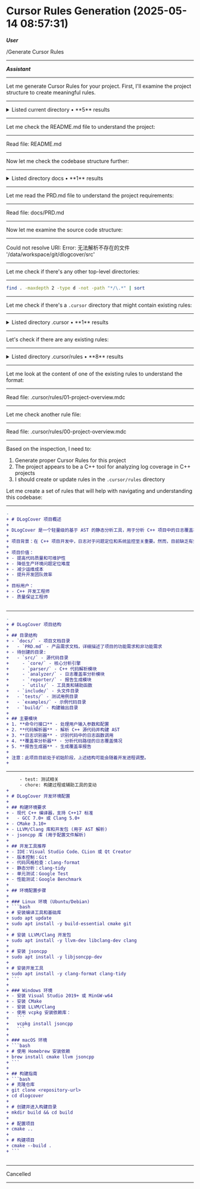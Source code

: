 <!-- Generated by SpecStory -->

# Cursor Rules Generation (2025-05-14 08:57:31)

_**User**_

/Generate Cursor Rules 

---

_**Assistant**_



---

Let me generate Cursor Rules for your project. First, I'll examine the project structure to create meaningful rules.

---

<details>
            <summary>Listed current directory • **5** results</summary>
        
| Name |
|-------|
| 📁 `.git` |
| 📁 `docs` |
| 📁 `.cursor` |
| 📄 `LICENSE` |
| 📄 `README.md` |

</details>

---

Let me check the README.md file to understand the project:

---

Read file: README.md

---

Now let me check the codebase structure further:

---

<details>
            <summary>Listed directory docs • **1** results</summary>
        
| Name |
|-------|
| 📄 `PRD.md` |

</details>

---

Let me read the PRD.md file to understand the project requirements:

---

Read file: docs/PRD.md

---

Now let me examine the source code structure:

---

Could not resolve URI: Error: 无法解析不存在的文件 '/data/workspace/git/dlogcover/src'

---

Let me check if there's any other top-level directories:

---

```bash
find . -maxdepth 2 -type d -not -path "*/\.*" | sort
```

---

Let me check if there's a `.cursor` directory that might contain existing rules:

---

<details>
            <summary>Listed directory .cursor • **1** results</summary>
        
| Name |
|-------|
| 📁 `rules` |

</details>

---

Let's check if there are any existing rules:

---

<details>
            <summary>Listed directory .cursor/rules • **8** results</summary>
        
| Name |
|-------|
| 📄 `03-development-workflow.mdc` |
| 📄 `02-development-environment.mdc` |
| 📄 `01-project-overview.mdc` |
| 📄 `03-development-guide.mdc` |
| 📄 `03-workflow.mdc` |
| 📄 `02-project-structure.mdc` |
| 📄 `00-project-overview.mdc` |
| 📄 `01-development-guidelines.mdc` |

</details>

---

Let me look at the content of one of the existing rules to understand the format:

---

Read file: .cursor/rules/01-project-overview.mdc

---

Let me check another rule file:

---

Read file: .cursor/rules/00-project-overview.mdc

---

Based on the inspection, I need to:
1. Generate proper Cursor Rules for this project
2. The project appears to be a C++ tool for analyzing log coverage in C++ projects
3. I should create or update rules in the `.cursor/rules` directory

Let me create a set of rules that will help with navigating and understanding this codebase:

---

```diff
- 
+ # DLogCover 项目概述
+ 
+ DLogCover 是一个轻量级的基于 AST 的静态分析工具，用于分析 C++ 项目中的日志覆盖率情况。该工具通过静态代码分析来评估代码中的日志覆盖情况，帮助开发人员识别可能缺少必要日志记录的关键代码路径。
+ 
+ 项目背景：在 C++ 项目开发中，日志对于问题定位和系统监控至关重要。然而，目前缺乏有效的工具来评估代码中的日志覆盖情况，这可能导致关键代码路径缺少必要的日志记录。
+ 
+ 项目价值：
+ - 提高代码质量和可维护性
+ - 降低生产环境问题定位难度
+ - 减少运维成本
+ - 提升开发团队效率
+ 
+ 目标用户：
+ - C++ 开发工程师
+ - 质量保证工程师
  
```

---

```diff
- 
+ # DLogCover 项目结构
+ 
+ ## 目录结构
+ - `docs/` - 项目文档目录
+   - `PRD.md` - 产品需求文档，详细描述了项目的功能需求和非功能需求
+ - 待创建的目录:
+   - `src/` - 源代码目录
+     - `core/` - 核心分析引擎
+     - `parser/` - C++ 代码解析模块
+     - `analyzer/` - 日志覆盖率分析模块
+     - `reporter/` - 报告生成模块
+     - `utils/` - 工具类和辅助函数
+   - `include/` - 头文件目录
+   - `tests/` - 测试用例目录
+   - `examples/` - 示例代码目录
+   - `build/` - 构建输出目录
+ 
+ ## 主要模块
+ 1. **命令行接口** - 处理用户输入参数和配置
+ 2. **代码解析器** - 解析 C++ 源代码并构建 AST
+ 3. **日志识别器** - 识别代码中的日志函数调用
+ 4. **覆盖率分析器** - 分析代码路径的日志覆盖情况
+ 5. **报告生成器** - 生成覆盖率报告
+ 
+ 注意：此项目目前处于初始阶段，上述结构可能会随着开发进程调整。
+ 
```

---

```diff
     - test: 测试相关
     - chore: 构建过程或辅助工具的变动
+ 
+ # DLogCover 开发环境配置
+ 
+ ## 构建环境要求
+ - 现代 C++ 编译器，支持 C++17 标准
+   - GCC 7.0+ 或 Clang 5.0+
+ - CMake 3.10+
+ - LLVM/Clang 库和开发包 (用于 AST 解析)
+ - jsoncpp 库 (用于配置文件解析)
+ 
+ ## 开发工具推荐
+ - IDE：Visual Studio Code、CLion 或 Qt Creator
+ - 版本控制：Git
+ - 代码风格检查：clang-format
+ - 静态分析：clang-tidy
+ - 单元测试：Google Test
+ - 性能测试：Google Benchmark
+ 
+ ## 环境配置步骤
+ 
+ ### Linux 环境 (Ubuntu/Debian)
+ ```bash
+ # 安装编译工具和基础库
+ sudo apt update
+ sudo apt install -y build-essential cmake git
+ 
+ # 安装 LLVM/Clang 开发包
+ sudo apt install -y llvm-dev libclang-dev clang
+ 
+ # 安装 jsoncpp
+ sudo apt install -y libjsoncpp-dev
+ 
+ # 安装开发工具
+ sudo apt install -y clang-format clang-tidy
+ ```
+ 
+ ### Windows 环境
+ - 安装 Visual Studio 2019+ 或 MinGW-w64
+ - 安装 CMake
+ - 安装 LLVM/Clang
+ - 使用 vcpkg 安装依赖库：
+   ```
+   vcpkg install jsoncpp
+   ```
+ 
+ ### macOS 环境
+ ```bash
+ # 使用 Homebrew 安装依赖
+ brew install cmake llvm jsoncpp
+ ```
+ 
+ ## 构建指南
+ ```bash
+ # 克隆仓库
+ git clone <repository-url>
+ cd dlogcover
+ 
+ # 创建并进入构建目录
+ mkdir build && cd build
+ 
+ # 配置项目
+ cmake ..
+ 
+ # 构建项目
+ cmake --build .
+ ```
  
```

---

Cancelled

---

